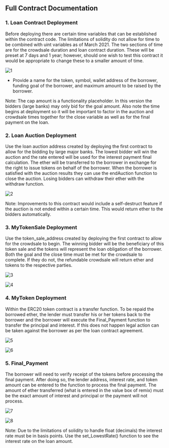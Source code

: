 ## Full Contract Documentation

### 1. Loan Contract Deployment

Before deploying there are certain time variables that can be established within the contract code. The limitations of solidity do not allow for time to be combined with uint variables as of March 2021. The two sections of time are for the crowdsale duration and loan contract duration. These will be preset at 7 days and 1 year; however, should one wish to test this contract it would be appropriate to change these to a smaller amount of time.


![1](https://github.com/nikanikachan/p3_loansyndication/blob/master/Code/Images2/Set_Time_Variables.png)

- Provide a name for the token, symbol, wallet address of the borrower, funding goal of the borrower, and maximum amount to be raised by the borrower.

Note: The cap amount is a functionality placeholder. In this version the bidders (large banks) may only bid for the goal amount. Also note the time begins at deployment so it will be important to factor in the auction and crowdsale times together for the close variable as well as for the final payment on the loan.

### 2. Loan Auction Deployment

Use the loan auction address created by deploying the first contract to allow for the bidding by large major banks. The lowest bidder will win the auction and the rate entered will be used for the interest payment final calculation. The ether will be transferred to the borrower in exchange for the right to issue tokens on behalf of the borrower. When the borrower is satisfied with the auction results they can use the endAuction function to close the auction. Losing bidders can withdraw their ether with the withdraw function.

![2](https://github.com/nikanikachan/p3_loansyndication/blob/master/Code/Images2/Loan_Auction_Deployment.png)

Note: Improvements to this contract would include a self-destruct feature if the auction is not ended within a certain time. This would return ether to the bidders automatically.

### 3. MyTokenSale Deployment

Use the token_sale_address created by deploying the first contract to allow for the crowdsale to begin. The winning bidder will be the beneficiary of this token sale and the tokens will represent the loan obligation of the borrower. Both the goal and the close time must be met for the crowdsale to complete. If they do not, the refundable crowdsale will return ether and tokens to the respective parties. 


![3](https://github.com/nikanikachan/p3_loansyndication/blob/master/Code/Images2/MyTokenSale_Deployment.png)

![4](https://github.com/nikanikachan/p3_loansyndication/blob/master/Code/Images2/Token_Balance.png)


### 4. MyToken Deployment

Within the ERC20 token contract is a transfer function. To be repaid the borrowed ether, the lender must transfer his or her tokens back to the borrower and the borrower will execute the Final_Payment function to transfer the principal and interest. If this does not happen legal action can be taken against the borrower as per the loan contract agreement.

![5](https://github.com/nikanikachan/p3_loansyndication/blob/master/Code/Images2/Transfer_Token.png)

![6](https://github.com/nikanikachan/p3_loansyndication/blob/master/Code/Images2/Transfer_Token_Success.png)


### 5. Final_Payment

The borrower will need to verify receipt of the tokens before processing the final payment. After doing so, the lender address, interest rate, and token amount can be entered to the function to process the final payment. The amount of ether transferred (what is entered in the value box of remix) must be the exact amount of interest and principal or the payment will not process.

![7](https://github.com/nikanikachan/p3_loansyndication/blob/master/Code/Images2/Final_Payment.png)

![8](https://github.com/nikanikachan/p3_loansyndication/blob/master/Code/Images2/Final_Payment_Success.png)

Note: Due to the limitations of solidity to handle float (decimals) the interest rate must be in basis points. Use the set_LowestRate() function to see the interest rate on the loan amount.

